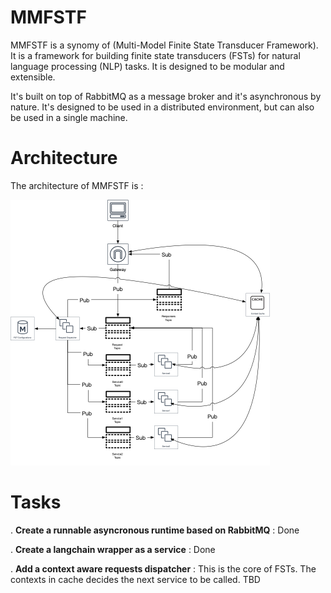 # MMFSTF

MMFSTF is a synomy of (Multi-Model Finite State Transducer Framework). It is a framework for building finite state transducers (FSTs) for natural language processing (NLP) tasks. It is designed to be modular and extensible. 

It's built on top of RabbitMQ as a message broker and it's asynchronous by nature. It's designed to be used in a distributed environment, but can also be used in a single machine.

# Architecture

The architecture of MMFSTF is :

![Architecture](https://raw.githubusercontent.com/yynil/MMFSTF/master/Architecture.png)

# Tasks

. **Create a runnable asyncronous runtime based on RabbitMQ** : Done

. **Create a langchain wrapper as a service** : Done

. **Add a context aware requests dispatcher** : This is the core of FSTs. The contexts in cache decides the next service to be called. TBD